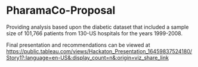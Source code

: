 # PharamaCo-Proposal
Providing analysis based upon the diabetic dataset that included a sample size of 101,766 patients from 130-US hospitals for the years 1999-2008. 


Final presentation and recommendations can be viewed at https://public.tableau.com/views/Hackaton_Presentation_16459837524180/Story1?:language=en-US&:display_count=n&:origin=viz_share_link
